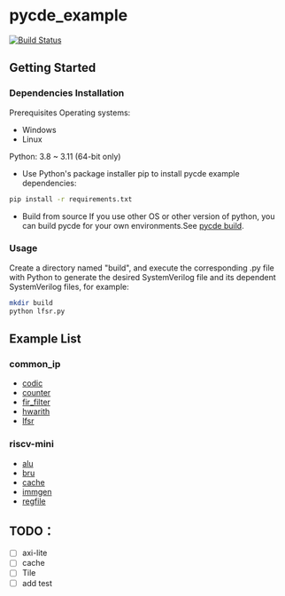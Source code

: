 # pycde_example

[![Build Status](https://github.com/Dragon-Git/pycde_example/actions/workflows/python-package.yml/badge.svg)](https://github.com/Dragon-Git/pycde_example/actions)

## Getting Started

### Dependencies Installation  
Prerequisites
Operating systems:
- Windows
- Linux 
 
Python: 3.8 ~ 3.11 (64-bit only)

- Use Python's package installer pip to install pycde example dependencies:
```bash
pip install -r requirements.txt
```

- Build from source
If you use other OS or other version of python, you can build pycde for your own environments.See [pycde build]([docs/PyCDE/compiling.md](https://github.com/llvm/circt/blob/main/docs/PyCDE/compiling.md)).

### Usage
Create a directory named "build", and execute the corresponding .py file with Python to generate the desired SystemVerilog file and its dependent SystemVerilog files, for example:
```bash
mkdir build
python lfsr.py
```

## Example List  

### common_ip
- [codic](codic.py) 
- [counter](counter.py) 
- [fir_filter](fir_filter.py) 
- [hwarith](hwarith.py) 
- [lfsr](lfsr.py)

### riscv-mini 
- [alu](mini_riscv/alu.py)  
- [bru](mini_riscv/bru.py)  
- [cache](mini_riscv/cache.py)
- [immgen](mini_riscv/immgen.py)  
- [regfile](mini_riscv/regfile.py)

## TODO：
- [ ] axi-lite
- [ ] cache
- [ ] Tile
- [ ] add test 